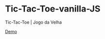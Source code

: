 # Tic-Tac-Toe-vanilla-JS
Tic-Tac-Toe | Jogo da Velha

[Demo](https://tiagofrancafernandes.github.io/Tic-Tac-Toe-vanilla-JS/)
